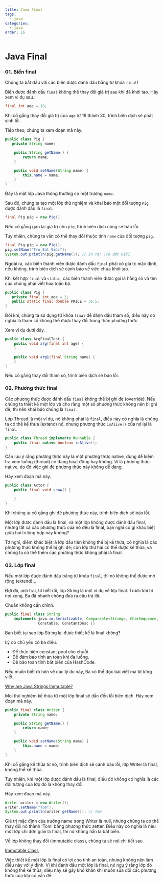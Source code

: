```yaml
---
title: Java Final
tags:
  - java
categories:
  - java
order: 16
---
```

# Java Final

### 01. Biến final

Chúng ta bắt đầu với các biến được đánh dấu bằng từ khóa `final`!

Biến được đánh dấu `final` không thể thay đổi giá trị sau khi đã khởi tạo. Hãy xem ví dụ sau.:

```java
final int age = 18;
```

Khi cố gắng thay đổi giá trị của `age` từ 18 thành 30, trình biên dịch sẽ phát sinh lỗi.

Tiếp theo, chúng ta xem đoạn mã này.

```java
public class Pig {
   private String name;

    public String getName() {
        return name;
    }

    public void setName(String name) {
        this.name = name;
    }
}
```

Đây là một lớp Java thông thường có một trường `name`.

Sau đó, chúng ta tạo một lớp thử nghiệm và khai báo một đối tượng `Pig` được đánh dấu là `final`.

```java
final Pig pig = new Pig();
```

Nếu cố gắng gán lại giá trị cho `pig`, trình biên dịch cũng sẽ báo lỗi.

Tuy nhiên, chúng ta vẫn có thể thay đổi thuộc tính `name` của đối tượng `pig`.

```java
final Pig pig = new Pig();
pig.setName("Trư Bát Giới");
System.out.println(pig.getName()); // In ra: Trư Bát Giới
```

Ngoài ra, các biến thành viên được đánh dấu `final` phải có giá trị mặc định, nếu không, trình biên dịch sẽ cảnh báo về việc chưa khởi tạo.

Khi kết hợp `final` và `static`, các biến thành viên được gọi là hằng số và tên của chúng phải viết hoa toàn bộ.

```java
public class Pig {
   private final int age = 1;
   public static final double PRICE = 36.5;
}
```

Đôi khi, chúng ta sử dụng từ khóa `final` để đánh dấu tham số, điều này có nghĩa là tham số không thể được thay đổi trong thân phương thức.

Xem ví dụ dưới đây.

```java
public class ArgFinalTest {
    public void arg(final int age) {
    }

    public void arg1(final String name) {
    }
}
```

Nếu cố gắng thay đổi tham số, trình biên dịch sẽ báo lỗi.

### 02. Phương thức final

Các phương thức được đánh dấu `final` không thể bị ghi đè (override). Nếu chúng ta thiết kế một lớp và cho rằng một số phương thức không nên bị ghi đè, thì nên khai báo chúng là `final`.

Lớp Thread là một ví dụ, nó không phải là `final`, điều này có nghĩa là chúng ta có thể kế thừa (extend) nó, nhưng phương thức `isAlive()` của nó lại là `final`.

```java
public class Thread implements Runnable {
    public final native boolean isAlive();
}
```

Cần lưu ý rằng phương thức này là một phương thức native, dùng để kiểm tra xem luồng (thread) có đang hoạt động hay không. Vì là phương thức native, do đó việc ghi đè phương thức này không dễ dàng.

Hãy xem đoạn mã này.

```java
public class Actor {
    public final void show() {

    }
}
```

Khi chúng ta cố gắng ghi đè phương thức này, trình biên dịch sẽ báo lỗi.

Một lớp được đánh dấu là final, và một lớp không được đánh dấu final, nhưng tất cả các phương thức của nó đều là final, bạn nghĩ có gì khác biệt giữa hai trường hợp này không?

Tớ nghĩ, điểm khác biệt là lớp đầu tiên không thể bị kế thừa, có nghĩa là các phương thức không thể bị ghi đè; còn lớp thứ hai có thể được kế thừa, và chúng ta có thể thêm các phương thức không phải là final.

### 03. Lớp final

Nếu một lớp được đánh dấu bằng từ khóa `final`, thì nó không thể được mở rộng (extend)...

Đợi đã, anh trai, tớ biết rồi, lớp String là một ví dụ về lớp final. Trước khi tớ nói xong, Ba đã nhanh chóng đưa ra câu trả lời.

Chuẩn không cần chỉnh.

```java
public final class String
    implements java.io.Serializable, Comparable<String>, CharSequence,
               Constable, ConstantDesc {}
```

Bạn biết tại sao lớp String lại được thiết kế là final không?

Lý do chủ yếu có ba điều.

- Để thực hiện constant pool cho chuỗi.
- Để đảm bảo tính an toàn khi đa luồng.
- Để bảo toàn tính bất biến của HashCode.

Nếu muốn biết rõ hơn về các lý do này, Ba có thể đọc bài viết mà tớ từng viết.

[Why are Java Strings Immutable?](/programming/java/string/immutable)

Mọi thử nghiệm kế thừa từ một lớp final sẽ dẫn đến lỗi biên dịch. Hãy xem đoạn mã này.

```java
public final class Writer {
    private String name;

    public String getName() {
        return name;
    }

    public void setName(String name) {
        this.name = name;
    }
}
```

Khi cố gắng kế thừa từ nó, trình biên dịch sẽ cảnh báo lỗi, lớp Writer là final, không thể kế thừa.

Tuy nhiên, khi một lớp được đánh dấu là final, điều đó không có nghĩa là các đối tượng của lớp đó là không thay đổi.

Hãy xem đoạn mã này.

```java
Writer writer = new Writer();
writer.setName("Tom");
System.out.println(writer.getName()); // Tom
```

Giá trị mặc định của trường name trong Writer là null, nhưng chúng ta có thể thay đổi nó thành 'Tom' bằng phương thức setter. Điều này có nghĩa là nếu một lớp chỉ đơn giản là final, thì nó không hẳn là bất biến.

Về lớp không thay đổi (immutable class), chúng ta sẽ nói chi tiết sau.

[Immutable Class](/programming/java/oo/immutable)

Việc thiết kế một lớp là final có lợi cho tính an toàn, nhưng không nên làm điều này với ý định. Vì khi đánh dấu một lớp là final, nó ngụ ý rằng lớp đó không thể kế thừa, điều này sẽ gây khó khăn khi muốn sửa đổi các phương thức của lớp có vấn đề.
